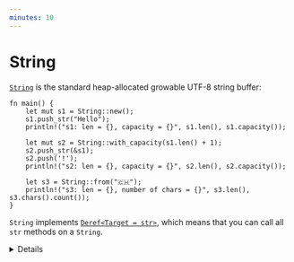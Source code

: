 ```yaml
---
minutes: 10
---
```


# String

[`String`][1] is the standard heap-allocated growable UTF-8 string buffer:

```rust,editable
fn main() {
    let mut s1 = String::new();
    s1.push_str("Hello");
    println!("s1: len = {}, capacity = {}", s1.len(), s1.capacity());

    let mut s2 = String::with_capacity(s1.len() + 1);
    s2.push_str(&s1);
    s2.push('!');
    println!("s2: len = {}, capacity = {}", s2.len(), s2.capacity());

    let s3 = String::from("🇨🇭");
    println!("s3: len = {}, number of chars = {}", s3.len(), s3.chars().count());
}
```

`String` implements [`Deref<Target = str>`][2], which means that you can call
all `str` methods on a `String`.

[1]: https://doc.rust-lang.org/std/string/struct.String.html
[2]: https://doc.rust-lang.org/std/string/struct.String.html#deref-methods-str

<details>

- `String::new` returns a new empty string, use `String::with_capacity` when you
  know how much data you want to push to the string.
- `String::len` returns the size of the `String` in bytes (which can be
  different from its length in characters).
- `String::chars` returns an iterator over the actual characters. Note that a
  `char` can be different from what a human will consider a "character" due to
  [grapheme clusters](https://docs.rs/unicode-segmentation/latest/unicode_segmentation/struct.Graphemes.html).
- When people refer to strings they could either be talking about `&str` or
  `String`.
- When a type implements `Deref<Target = T>`, the compiler will let you
  transparently call methods from `T`.
  - We haven't discussed the `Deref` trait yet, so at this point this mostly
    explains the structure of the sidebar in the documentation.
  - `String` implements `Deref<Target = str>` which transparently gives it
    access to `str`'s methods.
  - Write and compare `let s3 = s1.deref();` and `let s3 = &*s1;`.
- `String` is implemented as a wrapper around a vector of bytes, many of the
  operations you see supported on vectors are also supported on `String`, but
  with some extra guarantees.
- Compare the different ways to index a `String`:
  - To a character by using `s3.chars().nth(i).unwrap()` where `i` is in-bound,
    out-of-bounds.
  - To a substring by using `s3[0..4]`, where that slice is on character
    boundaries or not.
- Many types can be converted to a string with the [`to_string`](https://doc.rust-lang.org/std/string/trait.ToString.html#tymethod.to_string) method. This trait is automatically implemented for all types that implement `Display`, so anything that can be formatted can also be converted to a string.

</details>